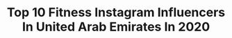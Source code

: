 ---
title: Top 10 Fitness Instagram Influencers In United Arab Emirates In 2020
description: >-
  Find top fitness Instagram influencers in United Arab Emirates in 2020. Most popular hashtags: #dubai #mydubai #dubailife #uae.
platform: Instagram
profiles:
  - username: "bayan.dxb"
    fullname: >-
      ❋❁ ฿ Ẵ ¥ Ẵ ₦ ❃❋
    location: "United Arab Emirates"
    followers: 16237
    engagement: 921
    commentsToLikes: 0.029812
    avatar: "https://scontent-ams4-1.cdninstagram.com/v/t51.2885-19/s320x320/92810186_2653596358192976_1232321731784343552_n.jpg?_nc_ht=scontent-ams4-1.cdninstagram.com&_nc_ohc=Ztn1g3Zxq4IAX9BaWJy&oh=4e0e81e1ccbae2ae63c2a3fb00ca2c61&oe=5EBC5B05"
    verified: false
    hashtags: "#fitnesslife, #gymgirls, #healthyfood, #instafit"
  - username: "marinaveretyuk"
    fullname: >-
      TV-HOST|MODEL|DUBAI
    location: "United Arab Emirates"
    followers: 3902
    engagement: 1354
    commentsToLikes: 0.076208
    avatar: "https://scontent-amt2-1.cdninstagram.com/v/t51.2885-19/s320x320/67974978_1110822299108694_3363269364852719616_n.jpg?_nc_ht=scontent-amt2-1.cdninstagram.com&_nc_ohc=TaCMXGiCObsAX_ewqIP&oh=1b65b8b1234e502a4a8e7751283e97d6&oe=5EBC5F9A"
    verified: false
    hashtags: "#burjalarabhotel, #healthyfood, #beach, #dubaiinstagram"
  - username: "ysv_ysv"
    fullname: >-
      ✨YSV✨
    location: "United Arab Emirates"
    followers: 24405
    engagement: 983
    commentsToLikes: 0.004251
    avatar: "https://scontent-lhr8-1.cdninstagram.com/v/t51.2885-19/s320x320/81902527_177082286974141_7903320564347961344_n.jpg?_nc_ht=scontent-lhr8-1.cdninstagram.com&_nc_ohc=2uGJDqh1zzgAX_pfm99&oh=e34d941ed9bb786c8ad620b40b483390&oe=5EBA1F29"
    verified: false
    hashtags: "#2020, #buckwheat"
  - username: "ellacollinsfitness"
    fullname: >-
      Eleanor Collins 🇿🇦
    location: "United Arab Emirates"
    followers: 38320
    engagement: 314
    commentsToLikes: 0.021291
    avatar: "https://scontent-lhr8-1.cdninstagram.com/v/t51.2885-19/s320x320/90861770_1744099145729661_1376411223070867456_n.jpg?_nc_ht=scontent-lhr8-1.cdninstagram.com&_nc_ohc=bC2wmLRRI84AX_qiO-d&oh=0fde957589c2a4dfbf7618907519168d&oe=5EBAB734"
    verified: false
    hashtags: "#nordic, #mydubai, #staycation, #myadventures"
  - username: "craigjosullivan"
    fullname: >-
      Craig O'Sullivan ♛
    location: "United Arab Emirates"
    followers: 39129
    engagement: 239
    commentsToLikes: 0.024937
    avatar: "https://scontent-lht6-1.cdninstagram.com/v/t51.2885-19/s320x320/84348990_2449557505354643_6160990905185599488_n.jpg?_nc_ht=scontent-lht6-1.cdninstagram.com&_nc_ohc=UKf0ZeFuXWAAX8Vucyt&oh=43c39ad1bc3e84fae988e59d56b406e0&oe=5EBAF6C2"
    verified: false
    hashtags: "#couplegoals, #transformation, #glowup, #progress"
  - username: "mh_kaddoura"
    fullname: >-
      Mr Kaddoura
    location: "United Arab Emirates"
    followers: 11749
    engagement: 1140
    commentsToLikes: 0.008186
    avatar: "https://scontent-bos3-1.cdninstagram.com/v/t51.2885-19/s320x320/89406234_2326885314280323_2849075652542332928_n.jpg?_nc_ht=scontent-bos3-1.cdninstagram.com&_nc_ohc=f5YBNmP1jQUAX_1nGo9&oh=1048390b697e4b7b0a5ae69286334d5b&oe=5EBAEE9B"
    verified: false
    hashtags: "#victory, #beastmode, #mrskaddoura, #couplegoals"
  - username: "mlkellyyy"
    fullname: >-
      Mary-Louise Kelly (MLK)
    location: "United Arab Emirates"
    followers: 16710
    engagement: 395
    commentsToLikes: 0.020587
    avatar: "https://scontent-ams4-1.cdninstagram.com/v/t51.2885-19/s320x320/91571538_157319308858701_372814697574957056_n.jpg?_nc_ht=scontent-ams4-1.cdninstagram.com&_nc_ohc=nIzmiRtn0sEAX-s5KwM&oh=e88a5291b425bbd4ab0bbaa687360fd6&oe=5EB21E3C"
    verified: false
    hashtags: "#glamorous, #starbucks, #addicted, #hiitworkout"
  - username: "lailamourad"
    fullname: >-
      Laila Mourad | ليلى مراد
    location: "United Arab Emirates"
    followers: 1243914
    engagement: 364
    commentsToLikes: 0.005340
    avatar: "https://scontent-lga3-1.cdninstagram.com/v/t51.2885-19/s320x320/59770206_1300217413458643_5912639446406135808_n.jpg?_nc_ht=scontent-lga3-1.cdninstagram.com&_nc_ohc=GSNxD6p9LZkAX_d0Vcc&oh=ff2ccdc8179bb457beadb895ad0ffa0c&oe=5EB4E657"
    verified: true
    hashtags: "#onward, #sephorasquadme, #sugarbearsleep, #sugarbearhair"
  - username: "kamoon03"
    fullname: >-
      Ibrahim Amayri -ابراهيم عمايري
    location: "United Arab Emirates"
    followers: 38228
    engagement: 207
    commentsToLikes: 0.041742
    avatar: "https://scontent-lhr8-1.cdninstagram.com/v/t51.2885-19/s320x320/88220503_206712753736833_3849935553726251008_n.jpg?_nc_ht=scontent-lhr8-1.cdninstagram.com&_nc_ohc=lElRTUcvNagAX8aFvhN&oh=835575dc31a0cf0cf057ceb358fdfdee&oe=5EBA258C"
    verified: false
    hashtags: "#ajmanuniversity, #tweegram, #20likes, #like4like"
  - username: "daryltufekci"
    fullname: >-
      Daryl
    location: "United Arab Emirates"
    followers: 1161502
    engagement: 1716
    commentsToLikes: 0.016625
    avatar: "https://scontent-lhr8-1.cdninstagram.com/v/t51.2885-19/s320x320/91158112_533971104201698_1701174603927257088_n.jpg?_nc_ht=scontent-lhr8-1.cdninstagram.com&_nc_ohc=-zToNtolPbYAX-QpjLo&oh=063d67b373eeec72302a97d12e91d105&oe=5EB9832D"
    verified: false
    hashtags: "#comedy, #karma, #opera, #boyfriend"
---